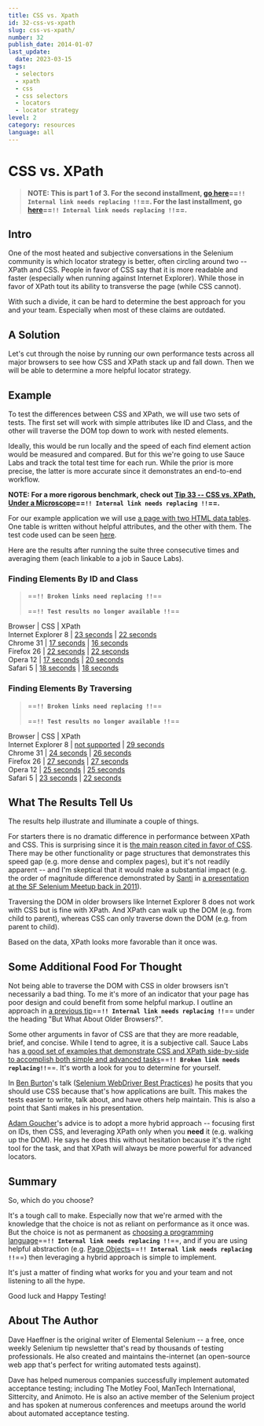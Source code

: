 ```yaml
---
title: CSS vs. Xpath
id: 32-css-vs-xpath
slug: css-vs-xpath/
number: 32
publish_date: 2014-01-07
last_update:
  date: 2023-03-15
tags:
  - selectors
  - xpath
  - css
  - css selectors
  - locators
  - locator strategy
level: 2
category: resources
language: all
---
```


# CSS vs. XPath

>__NOTE: This is part 1 of 3. For the second installment, [go here](http://elementalselenium.com/tips/33-xpath-vs-css-revisited)==**`!! Internal link needs replacing !!`**==. For the last installment, go [here](http://elementalselenium.com/tips/34-xpath-vs-css-revisited-2)==**`!! Internal link needs replacing !!`**==.__

## Intro

One of the most heated and subjective conversations in the Selenium community is which locator strategy is better, often circling around two -- XPath and CSS. People in favor of CSS say that it is more readable and faster (especially when running against Internet Explorer). While those in favor of XPath tout its ability to transverse the page (while CSS cannot).

With such a divide, it can be hard to determine the best approach for you and your team. Especially when most of these claims are outdated.

## A Solution

Let's cut through the noise by running our own performance tests across all major browsers to see how CSS and XPath stack up and fall down. Then we will be able to determine a more helpful locator strategy.

## Example

To test the differences between CSS and XPath, we will use two sets of tests. The first set will work with simple attributes like ID and Class, and the other will traverse the DOM top down to work with nested elements.

Ideally, this would be run locally and the speed of each find element action would be measured and compared. But for this we're going to use Sauce Labs and track the total test time for each run. While the prior is more precise, the latter is more accurate since it demonstrates an end-to-end workflow.

__NOTE: For a more rigorous benchmark, check out [Tip 33 -- CSS vs. XPath, Under a Microscope](http://elementalselenium.com/tips/33-xpath-vs-css-revisited)==**`!! Internal link needs replacing !!`**==.__

For our example application we will use [a page with two HTML data tables](http://the-internet.herokuapp.com/tables). One table is written without helpful attributes, and the other with them. The test code used can be seen [here](https://gist.github.com/tourdedave/8309313).

Here are the results after running the suite three consecutive times and averaging them (each linkable to a job in Sauce Labs).

### Finding Elements By ID and Class


>==**`!! Broken links need replacing !!`**==
>
>==**`!! Test results no longer available !!`**==

Browser | CSS | XPath  
Internet Explorer 8 | [23 seconds](https://saucelabs.com/tests/99c76814cf9749ef83a0908af96f36e8)  | [22 seconds](https://saucelabs.com/tests/3052b7b1d04d4a6ca8e69a78e2c7143f)  
Chrome 31           | [17 seconds](https://saucelabs.com/tests/57e12106969b4c27a888f34815eabade)  | [16 seconds](https://saucelabs.com/tests/aadb81d6c7e74485aa6b4cc8b5545306)  
Firefox 26          | [22 seconds](https://saucelabs.com/tests/0195437ad34f41be9ccf50d2b354bca5)  | [22 seconds](https://saucelabs.com/tests/882bb654f1f247938d9283acd687c6a7)  
Opera 12            | [17 seconds](https://saucelabs.com/tests/dc33e27d94ed4a6481375223bf836647)  | [20 seconds](https://saucelabs.com/tests/0f1187556f50476484c71e182151c70c)  
Safari 5            | [18 seconds](https://saucelabs.com/tests/4bc307aec4d9467e85538d29ac9929d1)  | [18 seconds](https://saucelabs.com/tests/8bd1c7fbb2604429ba903f0a814ee9df)  

### Finding Elements By Traversing

>==**`!! Broken links need replacing !!`**==
>
>==**`!! Test results no longer available !!`**==

Browser | CSS | XPath  
Internet Explorer 8 | [not supported](https://saucelabs.com/tests/4caa9a370f234359afbd31bb86ae3089)  | [29 seconds](https://saucelabs.com/tests/8405a88ef187475d9ca191fb2adf5634)  
Chrome 31           | [24 seconds](https://saucelabs.com/tests/cdae032631a34f87b75ca1daadbaf6cf)  | [26 seconds](https://saucelabs.com/tests/cae82a0567d845858c35602d34558f8c)  
Firefox 26          | [27 seconds](https://saucelabs.com/tests/62192045bf2149e6bae5f1010b491810)  | [27 seconds](https://saucelabs.com/tests/50dc24e1e484489cbe8eaa8eb2cebbf1)  
Opera 12            | [25 seconds](https://saucelabs.com/tests/399fbd76410d42ca9207ed829da93952)  | [25 seconds](https://saucelabs.com/tests/0f4bd7a9ab8c4bdcb5d0bef91043c41b)  
Safari 5            | [23 seconds](https://saucelabs.com/tests/9247cb6c27c9431b8f5d555ee00e22c3)  | [22 seconds](https://saucelabs.com/tests/7cf2656786094645b9fcf2329f452c80)  


## What The Results Tell Us

The results help illustrate and illuminate a couple of things.

For starters there is no dramatic difference in performance between XPath and CSS. This is surprising since it is [the main reason cited in favor of CSS](http://stackoverflow.com/questions/13975595/why-one-should-prefer-using-css-over-xpath-in-ie/14139380#14139380). There may be other functionality or page structures that demonstrates this speed gap (e.g. more dense and complex pages), but it's not readily apparent -- and I'm skeptical that it would make a substantial impact (e.g. the order of magnitude difference demonstrated by [Santi](https://twitter.com/santiycr) in [a presentation at the SF Selenium Meetup back in 2011](http://www.youtube.com/watch?v=6vPu3TO6XZ4)).

Traversing the DOM in older browsers like Internet Explorer 8 does not work with CSS but is fine with XPath. And XPath can walk up the DOM (e.g. from child to parent), whereas CSS can only traverse down the DOM (e.g. from parent to child).

Based on the data, XPath looks more favorable than it once was.

## Some Additional Food For Thought

Not being able to traverse the DOM with CSS in older browsers isn't necessarily a bad thing. To me it's more of an indicator that your page has poor design and could benefit from some helpful markup. I outline an approach in [a previous tip](http://elementalselenium.com/tips/25-tables)==**`!! Internal link needs replacing !!`**== under the heading "But What About Older Browsers?".

Some other arguments in favor of CSS are that they are more readable, brief, and concise. While I tend to agree, it is a subjective call. Sauce Labs has [a good set of examples that demonstrate CSS and XPath side-by-side to accomplish both simple and advanced tasks](http://saucelabs.com/resources/selenium/css-selectors)==**`!! Broken link needs replacing!!`**==. It's worth a look for you to determine for yourself.

In [Ben Burton](https://twitter.com/bjburton)'s talk ([Selenium WebDriver Best Practices](http://vimeo.com/44133409)) he posits that you should use CSS because that's how applications are built. This makes the tests easier to write, talk about, and have others help maintain. This is also a point that Santi makes in his presentation.

[Adam Goucher](https://twitter.com/adamgoucher)'s advice is to adopt a more hybrid approach -- focusing first on IDs, then CSS, and leveraging XPath only when you __need__ it (e.g. walking up the DOM). He says he does this without hesitation because it's the right tool for the task, and that XPath will always be more powerful for advanced locators.

## Summary

So, which do you choose?

It's a tough call to make. Especially now that we're armed with the knowledge that the choice is not as reliant on performance as it once was. But the choice is not as permanent as [choosing a programming language](http://elementalselenium.com/tips/21-choosing-a-language)==**`!! Internal link needs replacing !!`**==, and if you are using helpful abstraction (e.g. [Page Objects](http://elementalselenium.com/tips/tags/page_object)==**`!! Internal link needs replacing !!`**==) then leveraging a hybrid approach is simple to implement.

It's just a matter of finding what works for you and your team and not listening to all the hype.

Good luck and Happy Testing!

## About The Author

Dave Haeffner is the original writer of Elemental Selenium -- a free, once weekly Selenium tip newsletter that's read by thousands of testing professionals. He also created and maintains the-internet (an open-source web app that's perfect for writing automated tests against).

Dave has helped numerous companies successfully implement automated acceptance testing; including The Motley Fool, ManTech International, Sittercity, and Animoto. He is also an active member of the Selenium project and has spoken at numerous conferences and meetups around the world about automated acceptance testing.
